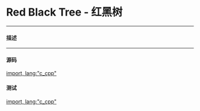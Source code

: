 # Red Black Tree - 红黑树

--------

#### 描述

--------

#### 源码

[import, lang:"c_cpp"](../../../src/DataStructure/RedBlackTree.h)

#### 测试

[import, lang:"c_cpp"](../../../src/DataStructure/RedBlackTree.cpp)
